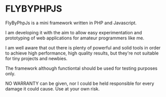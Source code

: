 FLYBYPHPJS
==========

FlyByPhpJs is a mini framework written in PHP and Javascript. 

I am developing it with the aim to allow easy experimentation and prototyping of web applications for amateur programmers like me.

I am well aware that out there is plenty of powerful and solid tools in order to achieve high performance, high quality results, but they're not suitable for tiny projects and newbies.

The framework although functiontal should be used for testing purposes only.

NO WARRANTY can be given, nor I could be held responsible for every damage it could cause. Use at your own risk.
